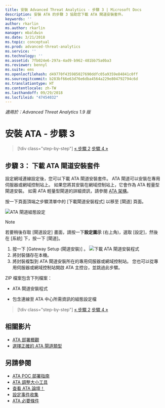 ```yaml
---
title: 安裝 Advanced Threat Analytics - 步驟 3 | Microsoft Docs
description: 安裝 ATA 的步驟 3 協助您下載 ATA 閘道安裝套件。
keywords: ''
author: rkarlin
ms.author: rkarlin
manager: mbaldwin
ms.date: 3/21/2018
ms.topic: conceptual
ms.prod: advanced-threat-analytics
ms.service: ''
ms.technology: ''
ms.assetid: 7fb024e6-297a-4ad9-b962-481bb75a0ba3
ms.reviewer: bennyl
ms.suite: ems
ms.openlocfilehash: d49770f435985027690ddfc05a9359e84841c0ff
ms.sourcegitcommit: b283bf66e63d76e6dba4564a229e804792794c6d
ms.translationtype: HT
ms.contentlocale: zh-TW
ms.lasthandoff: 09/29/2018
ms.locfileid: "47454032"
---
```

*適用於：Advanced Threat Analytics 1.9 版*



# <a name="install-ata---step-3"></a>安裝 ATA - 步驟 3

> [!div class="step-by-step"]
> [« 步驟 2](install-ata-step2.md)
> [步驟 4 »](install-ata-step4.md)

## <a name="step-3-download-the-ata-gateway-setup-package"></a>步驟 3： 下載 ATA 閘道安裝套件
設定網域連線設定後，您可以下載 ATA 閘道安裝套件。 ATA 閘道可以安裝在專用伺服器或網域控制站上。 如果您將其安裝在網域控制站上，它會作為 ATA 輕量型閘道安裝。 如需 ATA 輕量型閘道的詳細資訊，請參閱 [ATA 架構](ata-architecture.md)。 

按一下頁面頂端之步驟清單中的 [下載閘道安裝程式] 以移至 [閘道] 頁面。

![ATA 閘道組態設定](media/ATA_1.7-welcome-download-gateway.PNG)

> [!NOTE] 
> 若要稍後存取 [閘道設定] 畫面，請按一下**設定圖示** (右上角)，選取 [設定]，然後在 [系統] 下，按一下 [閘道]。  

1.  按一下 [Gateway Setup (閘道安裝)] 。
  ![下載 ATA 閘道安裝程式](media/download-gateway-setup.png)
2.  將封裝儲存在本機。
3.  將封裝複製到 ATA 閘道安裝所在的專用伺服器或網域控制站。 您也可以從專用伺服器或網域控制站開啟 ATA 主控台，並跳過此步驟。

ZIP 檔案包含下列檔案：

-   ATA 閘道安裝程式

-   包含連線至 ATA 中心所需資訊的組態設定檔


> [!div class="step-by-step"]
> [« 步驟 2](install-ata-step2.md)
> [步驟 4 »](install-ata-step4.md)


## <a name="related-videos"></a>相關影片
- [ATA 部署概觀](https://channel9.msdn.com/Shows/Microsoft-Security/Overview-of-ATA-Deployment-in-10-Minutes)
- [選擇正確的 ATA 閘道類型](https://channel9.msdn.com/Shows/Microsoft-Security/ATA-Deployment-Choose-the-Right-Gateway-Type)

## <a name="see-also"></a>另請參閱
- [ATA POC 部署指南](http://aka.ms/atapoc)
- [ATA 調整大小工具](http://aka.ms/atasizingtool)
- [查看 ATA 論壇！](https://social.technet.microsoft.com/Forums/security/home?forum=mata)
- [設定事件收集](configure-event-collection.md)
- [ATA 必要條件](ata-prerequisites.md)
